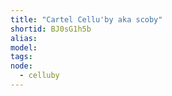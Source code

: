 ```yaml
---
title: "Cartel Cellu'by aka scoby"
shortid: BJ0sG1h5b
alias:
model:
tags:
node: 
  - celluby
---
```

